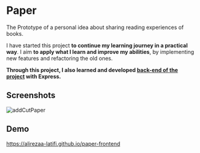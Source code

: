 
# Paper

The Prototype of a personal idea about sharing reading experiences of books.

I have started this project **to continue my learning journey in a practical way**.
I aim **to apply what I learn and improve my abilities**, by implementing new features and refactoring the old ones.
 
**Through this project, I also learned and developed [back-end of the project](https://github.com/alirezaa-latifi/paper-backend) with Express.**  

## Screenshots

![addCutPaper](https://user-images.githubusercontent.com/92823582/236623854-341e599b-b093-451c-a2df-a89d616526c6.PNG)


## Demo

https://alirezaa-latifi.github.io/paper-frontend
